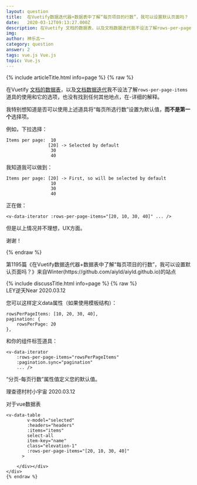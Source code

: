 ```yaml
---
layout: question
title:  在Vuetify数据迭代器+数据表中了解“每页项目的行数”，我可以设置默认页面吗？
date:   2020-03-12T09:13:27.000Z
description: 在Vuetify 文档的数据表，以及文档数据迭代我不设法了解rows-per-page-items道具的使用和它的选项，也没有找到任何其他地点，在-详细的...
img: 
author: 神乐古一
category: question
answer: 2
tags: vue.js Vue.js
topic: Vue.js
---
```

<div class="article-root">
  <div class="article">
    {% include articleTitle.html info=page %}
    {% raw %}
    <div class="article-content"><p><font style="vertical-align: inherit;"><font style="vertical-align: inherit;">在Vuetify </font></font><a href="https://vuetifyjs.com/en/components/data-tables" rel="noreferrer"><font style="vertical-align: inherit;"><font style="vertical-align: inherit;">文档的数据表</font></font></a><font style="vertical-align: inherit;"><font style="vertical-align: inherit;">，以及</font></font><a href="https://vuetifyjs.com/en/components/data-iterator" rel="noreferrer"><font style="vertical-align: inherit;"><font style="vertical-align: inherit;">文档数据迭代</font></font></a><font style="vertical-align: inherit;"><font style="vertical-align: inherit;">我不设法了解</font></font><code>rows-per-page-items</code><font style="vertical-align: inherit;"><font style="vertical-align: inherit;">道具的使用和它的选项，也没有找到任何其他地点，在-详细的解释。</font></font></p>

<p><font style="vertical-align: inherit;"><font style="vertical-align: inherit;">我特别想知道是否可以使用上述道具将“每页所选行数”设置为默认值，</font></font><strong><font style="vertical-align: inherit;"><font style="vertical-align: inherit;">而不是第一个</font></font></strong><font style="vertical-align: inherit;"><font style="vertical-align: inherit;">选择项。</font></font></p>

<p><font style="vertical-align: inherit;"><font style="vertical-align: inherit;">例如，下拉选择：</font></font></p>

<pre><code>Items per page:  10<font></font>
                [20] -&gt; Selected by default<font></font>
                 30<font></font>
                 40<font></font>
</code></pre>

<p><font style="vertical-align: inherit;"><font style="vertical-align: inherit;">我知道我可以做到：</font></font></p>

<pre><code>Items per page: [20] -&gt; First, so will be selected by default<font></font>
                 10<font></font>
                 30<font></font>
                 40<font></font>
</code></pre>

<p><font style="vertical-align: inherit;"><font style="vertical-align: inherit;">正在做：</font></font></p>

<pre><code>&lt;v-data-iterator :rows-per-page-items="[20, 10, 30, 40]" ... /&gt;
</code></pre>

<p><font style="vertical-align: inherit;"><font style="vertical-align: inherit;">但是以上情况并不理想，UX方面。</font></font></p>

<p><font style="vertical-align: inherit;"><font style="vertical-align: inherit;">谢谢！</font></font></p></div>
    {% endraw %}
  </div>
  <p class="winter_mark">第1195篇《在Vuetify数据迭代器+数据表中了解“每页项目的行数”，我可以设置默认页面吗？》来自Winter(https://github.com/aiyld/aiyld.github.io)的站点</p>
  <div class="discuss-wrapper">
    {% include discussTitle.html info=page %}
    {% raw %}
    <div class="discuss-list">
    <div class="discuss-item">
        <div class="discuss-parent">
          <div class="discuss-meta">
            <span class="discuss-user">LEY逆天Near</span>
            <span class="discuss-time">2020.03.12</span>
          </div>
          <div class="discuss-comment"><p><font style="vertical-align: inherit;"><font style="vertical-align: inherit;">您可以这样定义data属性（如果使用模板结构）：</font></font></p>

<pre><code>rowsPerPageItems: [10, 20, 30, 40],<font></font>
pagination: {<font></font>
    rowsPerPage: 20<font></font>
},<font></font>
</code></pre>

<p><font style="vertical-align: inherit;"><font style="vertical-align: inherit;">和你的组件标签道具：</font></font></p>

<pre><code>&lt;v-data-iterator<font></font>
    :rows-per-page-items="rowsPerPageItems"<font></font>
    :pagination.sync="pagination"<font></font>
    ... /&gt;<font></font>
</code></pre>

<p><font style="vertical-align: inherit;"><font style="vertical-align: inherit;">“分页-每页行数”属性值定义您的默认值。</font></font></p></div>
        </div></div><div class="discuss-item">
        <div class="discuss-parent">
          <div class="discuss-meta">
            <span class="discuss-user">理查德村村小宇宙</span>
            <span class="discuss-time">2020.03.12</span>
          </div>
          <div class="discuss-comment"><p><font style="vertical-align: inherit;"><font style="vertical-align: inherit;">对于vue数据表</font></font></p>

<pre><code>&lt;v-data-table<font></font>
        v-model="selected"<font></font>
        :headers="headers"<font></font>
        :items="items"<font></font>
        select-all<font></font>
        item-key="name"<font></font>
        class="elevation-1"<font></font>
        :rows-per-page-items="[20, 10, 30, 40]"<font></font>
      &gt;<font></font>
</code></pre></div>
        </div></div>
    </div>
    {% endraw %}
  </div>
<div>
